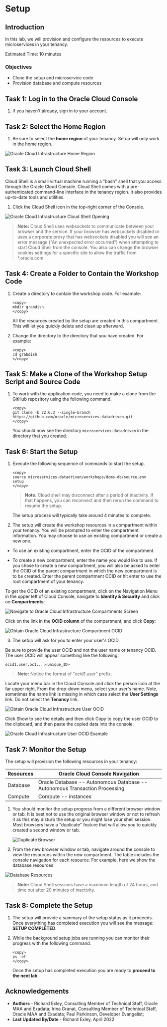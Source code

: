 # Setup

## Introduction

In this lab, we will provision and configure the resources to execute microservices in your tenancy.  

Estimated Time: 10 minutes

### Objectives

* Clone the setup and microservice code
* Provision database and compute resources


## Task 1: Log in to the Oracle Cloud Console

1. If you haven't already, sign in to your account.

## Task 2: Select the Home Region

1. Be sure to select the **home region** of your tenancy. Setup will only work in the home region.

  ![Oracle Cloud Infrastructure Home Region](images/home-region.png " ")

## Task 3: Launch Cloud Shell

Cloud Shell is a small virtual machine running a "bash" shell that you access through the Oracle Cloud Console. Cloud Shell comes with a pre-authenticated command-line interface in the tenancy region. It also provides up-to-date tools and utilities.

1. Click the Cloud Shell icon in the top-right corner of the Console.

  ![Oracle Cloud Infrastructure Cloud Shell Opening](images/open-cloud-shell.png " ")

  > **Note:** Cloud Shell uses websockets to communicate between your browser and the service. If your browser has websockets disabled or uses a corporate proxy that has websockets disabled you will see an error message ("An unexpected error occurred") when attempting to start Cloud Shell from the console. You also can change the browser cookies settings for a specific site to allow the traffic from *.oracle.com

## Task 4: Create a Folder to Contain the Workshop Code

1. Create a directory to contain the workshop code. For example:

   ```
   <copy>
   mkdir grabdish
   </copy>
   ```

   All the resources created by the setup are created in this compartment. This will let you quickly delete and clean up afterward.  

2. Change the directory to the directory that you have created. For example:

   ```
   <copy>
   cd grabdish
   </copy>
   ```

## Task 5: Make a Clone of the Workshop Setup Script and Source Code

1. To work with the application code, you need to make a clone from the GitHub repository using the following command.  

   ```
   <copy>
   git clone -b 22.6.3 --single-branch https://github.com/oracle/microservices-datadriven.git
   </copy>
   ```
   You should now see the directory `microservices-datadriven` in the directory that you created.

## Task 6: Start the Setup

1. Execute the following sequence of commands to start the setup.  

   ```
   <copy>
   source microservices-datadriven/workshops/dcms-db/source.env
   setup
   </copy>
   ```

   > **Note:** Cloud shell may disconnect after a period of inactivity. If that happens, you can reconnect and then rerun the command to resume the setup.

   The setup process will typically take around 4 minutes to complete.  

2. The setup will create the workshop resources in a compartment within your tenancy. You will be prompted to enter the compartment information.  You may choose to use an existing compartment or create a new one.

  - To use an existing compartment, enter the OCID of the compartment.

  - To create a new compartment, enter the name you would like to use. If you chose to create a new compartment, you will also be asked to enter the OCID of the parent compartment in which the new compartment is to be created.  Enter the parent compartment OCID or hit enter to use the root compartment of your tenancy.

  To get the OCID of an existing compartment, click on the Navigation Menu in the upper left of Cloud Console, navigate to **Identity & Security** and click on **Compartments**:

  ![Navigate to Oracle Cloud Infrastructure Compartments Screen](images/compartments.png " ")

  Click on the link in the **OCID column** of the compartment, and click **Copy**:

  ![Obtain Oracle Cloud Infrastructure Compartment OCID](images/compartment-ocid.png " ")

3. The setup will ask for you to enter your user's OCID.  

  Be sure to provide the user OCID and not the user name or tenancy OCID. The user OCID will appear something like the following:

  `ocid1.user.oc1....<unique_ID>`

  > **Note:** Notice the format of "ocid1.user" prefix.

  Locate your menu bar in the Cloud Console and click the person icon at the far upper right. From the drop-down menu, select your user's name. Note, sometimes the name link is missing in which case select the **User Settings** link. Do not select the **Tenancy** link.

  ![Obtain Oracle Cloud Infrastructure User OCID](images/get-user-ocid.png " ")

  Click Show to see the details and then click Copy to copy the user OCID to the clipboard, and then paste the copied data into the console.

  ![Oracle Cloud Infrastructure User OCID Example](images/example-user-ocid.png " ")

## Task 7: Monitor the Setup

The setup will provision the following resources in your tenancy:

| Resources              | Oracle Cloud Console Navigation                                             |
|------------------------|-----------------------------------------------------------------------------|
| Database               | Oracle Database -- Autonomous Database -- Autonomous Transaction Processing |
| Compute                | Compute -- instances                                                        |

1. You should monitor the setup progress from a different browser window or tab.  It is best not to use the original browser window or not to refresh it as this may disturb the setup or you might lose your shell session. Most browsers have a "duplicate" feature that will allow you to quickly created a second window or tab.

   ![Duplicate Browser](images/duplicate-browser-tab.png " ")

2. From the new browser window or tab, navigate around the console to view the resources within the new compartment. The table includes the console navigation for each resource. For example, here we show the database resources:

  ![Database Resources](images/db-example.png " ")

  > **Note:** Cloud Shell sessions have a maximum length of 24 hours, and time out after 20 minutes of inactivity.

## Task 8: Complete the Setup

1. The setup will provide a summary of the setup status as it proceeds. Once everything has completed execution you will see the message: **SETUP COMPLETED**.

2. While the background setup jobs are running you can monitor their progress with the following command.

   ```
   <copy>
   ps -ef
   </copy>
   ```

   Once the setup has completed execution you are ready to **proceed to the next lab**.


## Acknowledgements

* **Authors** - Richard Exley, Consulting Member of Technical Staff, Oracle MAA and Exadata; Irina Granat, Consulting Member of Technical Staff, Oracle MAA and Exadata; Paul Parkinson, Developer Evangelist;
* **Last Updated By/Date** - Richard Exley, April 2022
